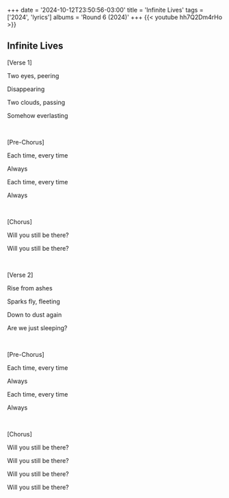 +++
date = '2024-10-12T23:50:56-03:00'
title = 'Infinite Lives'
tags = ['2024', 'lyrics']
albums = 'Round 6 (2024)'
+++
{{< youtube hh7Q2Dm4rHo >}}

## Infinite Lives

[Verse 1]

Two eyes, peering

Disappearing

Two clouds, passing

Somehow everlasting

&nbsp;

[Pre-Chorus]

Each time, every time

Always

Each time, every time

Always

&nbsp;

[Chorus]

Will you still be there?

Will you still be there?

&nbsp;

[Verse 2]

Rise from ashes

Sparks fly, fleeting

Down to dust again

Are we just sleeping?

&nbsp;

[Pre-Chorus]

Each time, every time

Always

Each time, every time

Always

&nbsp;

[Chorus]

Will you still be there?

Will you still be there?

Will you still be there?

Will you still be there?
